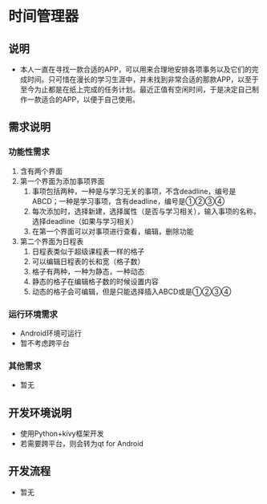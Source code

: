 # 时间管理器

## 说明

- 本人一直在寻找一款合适的APP，可以用来合理地安排各项事务以及它们的完成时间。只可惜在漫长的学习生涯中，并未找到非常合适的那款APP，以至于至今为止都是在纸上完成的任务计划。最近正值有空闲时间，于是决定自己制作一款适合的APP，以便于自己使用。

## 需求说明

### 功能性需求

1. 含有两个界面
2. 第一个界面为添加事项界面
   1. 事项包括两种，一种是与学习无关的事项，不含deadline，编号是ABCD；一种是学习事项，含有deadline，编号是①②③④
   2. 每次添加时，选择新建，选择属性（是否与学习相关），输入事项的名称，选择deadline（如果与学习相关）
   3. 在第一个界面可以对事项进行查看，编辑，删除功能
3. 第二个界面为日程表
   1. 日程表类似于超级课程表一样的格子
   2. 可以编辑日程表的长和宽（格子数）
   3. 格子有两种，一种为静态，一种动态
   4. 静态的格子在编辑格子数的时候设置内容
   5. 动态的格子会可编辑，但是只能选择插入ABCD或是①②③④

### 运行环境需求

- Android环境可运行
- 暂不考虑跨平台

### 其他需求

- 暂无

## 开发环境说明

- 使用Python+kivy框架开发
- 若需要跨平台，则会转为qt for Android

## 开发流程

- 暂无